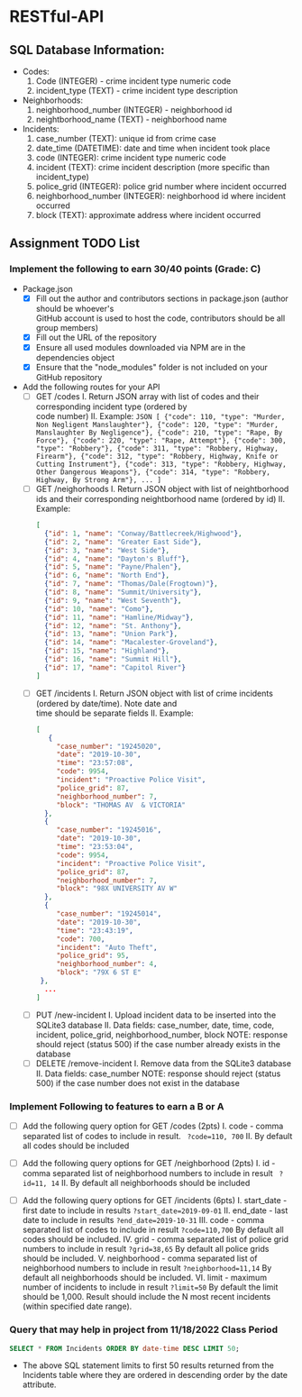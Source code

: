 # RESTful-API
## SQL Database Information: 

- Codes: 
  1. Code (INTEGER) - crime incident type numeric code
  2. incident_type (TEXT) - crime incident type description
- Neighborhoods:
  1. neighborhood_number (INTEGER) - neighborhood id
  2. neightborhood_name (TEXT) - neighborhood name
- Incidents: 
  1. case_number (TEXT): unique id from crime case
  2. date_time (DATETIME): date and time when incident took place
  3. code (INTEGER): crime incident type numeric code
  4. incident (TEXT): crime incident description (more specific than incident_type)
  5. police_grid (INTEGER): police grid number where incident occurred
  6. neighborhood_number (INTEGER): neighborhood id where incident occurred
  7. block (TEXT): approximate address where incident occurred

## Assignment TODO List
### Implement the following to earn 30/40 points (Grade: C)
- Package.json
    - [x] Fill out the author and contributors sections in package.json (author should be whoever's   
       GitHub account is used to host the code, contributors should be all group members)
    - [x] Fill out the URL of the repository
    - [x] Ensure all used modules downloaded via NPM are in the dependencies object
    - [x] Ensure that the "node_modules" folder is not included on your GitHub repository
- Add the following routes for your API 
    - [ ] GET /codes
       I. Return JSON array with list of codes and their corresponding incident type (ordered by   
         code number)
       II. Example: 
          ``` JSON
            [
               {"code": 110, "type": "Murder, Non Negligent Manslaughter"},
               {"code": 120, "type": "Murder, Manslaughter By Negligence"},
               {"code": 210, "type": "Rape, By Force"},
               {"code": 220, "type": "Rape, Attempt"},
               {"code": 300, "type": "Robbery"},
               {"code": 311, "type": "Robbery, Highway, Firearm"},
               {"code": 312, "type": "Robbery, Highway, Knife or Cutting Instrument"},
               {"code": 313, "type": "Robbery, Highway, Other Dangerous Weapons"},
               {"code": 314, "type": "Robbery, Highway, By Strong Arm"},
               ...
            ]
          ```
    - [ ] GET /neighorhoods
       I. Return JSON object with list of neightborhood ids and their corresponding neightborhood 
         name (ordered by id)
       II. Example: 
       ``` JSON 
       [
         {"id": 1, "name": "Conway/Battlecreek/Highwood"},
         {"id": 2, "name": "Greater East Side"},
         {"id": 3, "name": "West Side"},
         {"id": 4, "name": "Dayton's Bluff"},
         {"id": 5, "name": "Payne/Phalen"},
         {"id": 6, "name": "North End"},
         {"id": 7, "name": "Thomas/Dale(Frogtown)"},
         {"id": 8, "name": "Summit/University"},
         {"id": 9, "name": "West Seventh"},
         {"id": 10, "name": "Como"},
         {"id": 11, "name": "Hamline/Midway"},
         {"id": 12, "name": "St. Anthony"},
         {"id": 13, "name": "Union Park"},
         {"id": 14, "name": "Macalester-Groveland"},
         {"id": 15, "name": "Highland"},
         {"id": 16, "name": "Summit Hill"},
         {"id": 17, "name": "Capitol River"}
       ]
       ```
    - [ ] GET /incidents
       I. Return JSON object with list of crime incidents (ordered by date/time). Note date and   
          time should be separate fields
       II. Example: 
       ``` JSON
       [
          {
            "case_number": "19245020",
            "date": "2019-10-30",
            "time": "23:57:08",
            "code": 9954,
            "incident": "Proactive Police Visit",
            "police_grid": 87,
            "neighborhood_number": 7,
            "block": "THOMAS AV  & VICTORIA"
         },
         {
            "case_number": "19245016",
            "date": "2019-10-30",
            "time": "23:53:04",
            "code": 9954,
            "incident": "Proactive Police Visit",
            "police_grid": 87,
            "neighborhood_number": 7,
            "block": "98X UNIVERSITY AV W"
         },
         {
            "case_number": "19245014",
            "date": "2019-10-30",
            "time": "23:43:19",
            "code": 700,
            "incident": "Auto Theft",
            "police_grid": 95,
            "neighborhood_number": 4,
            "block": "79X 6 ST E"
        },
         ...
       ]
       ```
    - [ ] PUT /new-incident
       I. Upload incident data to be inserted into the SQLite3 database
       II. Data fields: case_number, date, time, code, incident, police_grid, neighborhood_number,            block
       NOTE: response should reject (status 500) if the case number already exists in the database
    - [ ] DELETE /remove-incident
       I. Remove data from the SQLite3 database
       II. Data fields: case_number
       NOTE: response should reject (status 500) if the case number does not exist in the database
### Implement Following to features to earn a B or A
- [ ] Add the following query option for GET /codes (2pts)
    I. code - comma separated list of codes to include in result. 
    ``` ?code=110, 700```
    II. By default all codes should be included
- [ ] Add the following query options for GET /neighborhood (2pts)
    I. id - comma separated list of neighborhood numbers to include in result 
    ``` ?id=11, 14```
    II. By default all neighborhoods should be included
- [ ] Add the following query options for GET /incidents (6pts)
    I. start_date - first date to include in results ``` ?start_date=2019-09-01 ```
    II. end_date - last date to include in results ``` ?end_date=2019-10-31 ```
    III. code - comma separated list of codes to include in result ``` ?code=110,700 ``` 
          By default all codes should be included.
    IV. grid - comma separated list of police grid numbers to include in result ``` ?grid=38,65 ```         By default all police grids should be included.
    V. neighborhood - comma separated list of neighborhood numbers to include in result 
    ``` ?neighborhood=11,14 ``` By default all neighborhoods should be included.
    VI. limit - maximum number of incidents to include in result ``` ?limit=50 ``` 
    By default the limit should be 1,000. Result should include the N most recent incidents (within     specified date range).


### Query that may help in project from 11/18/2022 Class Period
``` SQL 
SELECT * FROM Incidents ORDER BY date-time DESC LIMIT 50;
``` 
- The above SQL statement limits to first 50 results returned from the Incidents table where they are ordered in descending order by the date attribute. 

